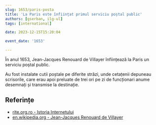 ```yaml
---
slug: 1653/paris-posta
title: 'La Paris este înființat primul serviciu poștal public'
authors: [gserban, ilg-ul]
tags: [international]

date: 2023-12-15T15:20:04

event_date: '1653'

---
```


În anul 1653, Jean-Jacques Renouard de Villayer înființează la Paris
un serviciu poștal public.

<!-- truncate -->

Au fost instalate cutii poștale pe diferite străzi, unde cetațenii depuneau scrisorile, care erau apoi preluate de trei ori pe zi de funcționari anume desemnați și transmise la destinație.

## Referințe

- [rite.org.ro - Istoria Internetului](https://rite.org.ro/istoria-internetului/)
- [en.wikipedia.org - Jean-Jacques Renouard de Villayer](https://en.wikipedia.org/wiki/Jean-Jacques_Renouard_de_Villayer)
